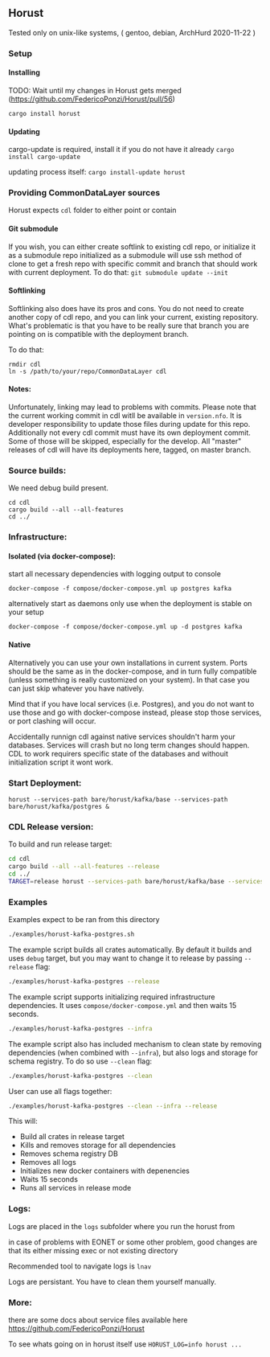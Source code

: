 
## Horust

Tested only on unix-like systems, ( gentoo, debian, ArchHurd 2020-11-22  )

### Setup

#### Installing
TODO: Wait until my changes in Horust gets merged (https://github.com/FedericoPonzi/Horust/pull/56)

```
cargo install horust
```

#### Updating
cargo-update is required, install it if you do not have it already
`cargo install cargo-update`

updating process itself:
`cargo install-update horust`

### Providing CommonDataLayer sources
Horust expects `cdl` folder to either point or contain


#### Git submodule
If you wish, you can either create softlink to existing cdl repo, or initialize it as a submodule
repo initialized as a submodule will use ssh method of clone to get a fresh repo with specific commit and branch that should work with current deployment.
To do that:
`git submodule update --init`


#### Softlinking
Softlinking also does have its pros and cons.
You do not need to create another copy of cdl repo, and you can link your current, existing repository.
What's problematic is that you have to be really sure that branch you are pointing on is compatible with the deployment branch.

To do that:
```
rmdir cdl
ln -s /path/to/your/repo/CommonDataLayer cdl
```

#### Notes:
Unfortunately, linking may lead to problems with commits.
Please note that the current working commit in cdl witll be available in `version.nfo`.
It is developer responsibility to update those files during update for this repo.
Additionally not every cdl commit must have its own deployment commit. Some of those will be skipped, especially for the develop.
All "master" releases of cdl will have its deployments here, tagged, on master branch.


### Source builds:
We need debug build present.
```
cd cdl
cargo build --all --all-features
cd ../
```

### Infrastructure:

#### Isolated (via docker-compose):
start all necessary dependencies with logging output to console
```
docker-compose -f compose/docker-compose.yml up postgres kafka
```

alternatively start as daemons  only use when the deployment is stable on your setup
```
docker-compose -f compose/docker-compose.yml up -d postgres kafka
```

#### Native
Alternatively you can use your own installations in current system. Ports should be the same as in the docker-compose, and in turn fully compatible (unless something is really customized on your system). In that case you can just skip whatever you have natively.

Mind that if you have local services (i.e. Postgres), and you do not want to use those and go with docker-compose instead, please stop those services, or port clashing will occur.

Accidentally runnign cdl against native services shouldn't harm your databases. Services will crash but no long term changes should happen. CDL to work requirers specific state of the databases and withouit initialization script it wont work.

### Start Deployment:

```
horust --services-path bare/horust/kafka/base --services-path bare/horust/kafka/postgres &
```

### CDL Release version:
To build and run release target:

``` sh
cd cdl
cargo build --all --all-features --release
cd ../
TARGET=release horust --services-path bare/horust/kafka/base --services-path bare/horust/kafka/postgres
```

### Examples
Examples expect to be ran from this directory

``` sh
./examples/horust-kafka-postgres.sh
```
The example script builds all crates automatically. By default it builds and uses `debug` target, but you may want to change it to release by passing `--release` flag:

``` sh
./examples/horust-kafka-postgres --release
```

The example script supports initializing required infrastructure dependencies. It uses `compose/docker-compose.yml` and then waits 15 seconds.

``` sh
./examples/horust-kafka-postgres --infra
```

The example script also has included mechanism to clean state by removing dependencies (when combined with `--infra`), but also logs and storage for schema registry. To do so use `--clean` flag:

``` sh
./examples/horust-kafka-postgres --clean
```

User can use all flags together:

``` sh
./examples/horust-kafka-postgres --clean --infra --release
```
This will:

* Build all crates in release target
* Kills and removes storage for all dependencies
* Removes schema registry DB
* Removes all logs
* Initializes new docker containers with depenencies
* Waits 15 seconds
* Runs all services in release mode

### Logs:
Logs are placed in the `logs` subfolder where you run the horust from

in case of problems with EONET or some other problem, good changes are
that its either missing exec or not existing directory

Recommended tool to navigate logs is `lnav`

Logs are persistant. You have to clean them yourself manually.

### More:
there are some docs about service files available here https://github.com/FedericoPonzi/Horust

To see whats going on in horust itself use
`HORUST_LOG=info horust ...`


